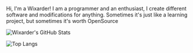 Hi, I'm a Wixarder! I am a programmer and an enthusiast, I create different software and modifications for anything. Sometimes it's just like a learning project, but sometimes it's worth OpenSource

![Wixarder's GitHub Stats](https://github-readme-stats.vercel.app/api?username=Wixarder&show_icons=true&theme=radical)

![Top Langs](https://github-readme-stats.vercel.app/api/top-langs/?username=anuraghazra&hide_progress=true&show_icons=true&theme=radical)
